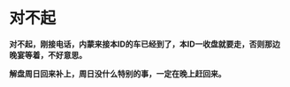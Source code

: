 对不起
====

			

**对不起，刚接电话，内蒙来接本ID的车已经到了，本ID一收盘就要走，否则那边晚宴等着，不好意思。**

**解盘周日回来补上，周日没什么特别的事，一定在晚上赶回来。**

